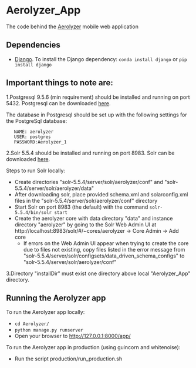 # Aerolyzer\_App

The code behind the [Aerolyzer](https://github.com/Aerolyzer/Aerolyzer) mobile web application

## Dependencies
* [Django](https://www.djangoproject.com/). To install the Django dependency:
  ```conda install django``` or ```pip install django```

## Important things to note are:
1.Postgresql 9.5.6 (min requirement) should be installed and running on port 5432. Postgresql can be downloaded [here](https://www.postgresql.org/download/).

The database in Postgresql should be set up with the following settings for the PostgreSql database:
```
   NAME: aerolyzer
   USER: postgres
   PASSWORD:Aerolyzer_1
```   
2.Solr 5.5.4 should be installed and running on port 8983. Solr can be downloaded [here](http://lucene.apache.org/solr/downloads.html).

Steps to run Solr locally:
- Create directories "solr-5.5.4/server/solr/aerolyzer/conf" and "solr-5.5.4/server/solr/aerolyzer/data"
- After downloading solr, place provided schema.xml and solarconfig.xml files in the "solr-5.5.4/server/solr/aerolyzer/conf" directory
- Start Solr on port 8983 (the default) with the command ```solr-5.5.4/bin/solr start```
- Create the aerolyzer core with data directory "data" and instance directory "aerolyzer" by going to the Solr Web Admin UI at http://localhost:8983/solr/#/~cores/aerolyzer -> Core Admin -> Add core
    - If errors on the Web Admin UI appear when trying to create the core due to files not existing, copy files listed in the error message from "solr-5.5.4/server/solr/configsets/data_driven_schema_configs" to "solr-5.5.4/server/solr/aerolyzer/conf"

3.Directory "installDir" must exist one directory above local "Aerolyzer_App" directory.

## Running the Aerolyzer app
To run the Aerolyzer app locally:
* ```cd Aerolyzer/```
* ```python manage.py runserver```
* Open your browser to http://127.0.0.1:8000/app/

To run the Aerolyzer app in production (using guincorn and whitenoise):
* Run the script production/run_production.sh

